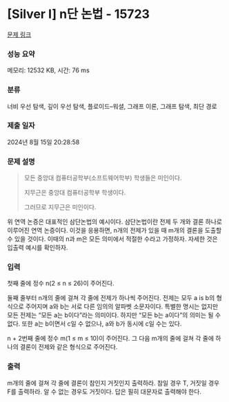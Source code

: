 # [Silver I] n단 논법 - 15723 

[문제 링크](https://www.acmicpc.net/problem/15723) 

### 성능 요약

메모리: 12532 KB, 시간: 76 ms

### 분류

너비 우선 탐색, 깊이 우선 탐색, 플로이드–워셜, 그래프 이론, 그래프 탐색, 최단 경로

### 제출 일자

2024년 8월 15일 20:28:58

### 문제 설명

<blockquote>
<p>모든 중앙대 컴퓨터공학부(소프트웨어학부) 학생들은 미인이다.</p>

<p>지무근은 중앙대 컴퓨터공학부 학생이다.</p>

<p>그러므로 지무근은 미인이다.</p>
</blockquote>

<p>위 연역 논증은 대표적인 삼단논법의 예시이다. 삼단논법이란 전제 두 개와 결론 하나로 이루어진 연역 논증이다. 이것을 응용하면, n개의 전제가 있을 때 m개의 결론을 도출할 수 있을 것이다. 이때의 n과 m은 모든 의미에서 적절한 수라고 가정하자. 자세한 것은 입출력 예시를 확인하자.</p>

### 입력 

 <p>첫째 줄에 정수 n(2 ≤ n ≤ 26)이 주어진다.</p>

<p>둘째 줄부터 n개의 줄에 걸쳐 각 줄에 전제가 하나씩 주어진다. 전제는 모두 a is b의 형식으로 주어지며 a와 b는 서로 다른 임의의 알파벳 소문자이다. 특별한 명시는 없지만 모든 전제는 “모든 a는 b이다”라는 의미이다. 하지만 “모든 b는 a이다”의 의미는 될 수 없다. 또한 a는 b이면서 c일 수 없으나, a와 b가 동시에 c일 수는 있다.</p>

<p>n + 2번째 줄에 정수 m(1 ≤ m ≤ 10)이 주어진다. 그 다음 m개의 줄에 걸쳐 각 줄에 하나의 결론이 전제와 같은 형식으로 주어진다.</p>

### 출력 

 <p>m개의 줄에 걸쳐 각 줄에 결론이 참인지 거짓인지 출력하라. 참일 경우 T, 거짓일 경우 F를 출력하라. 알 수 없는 경우도 거짓이다. 답은 필히 대문자로 출력해야 한다.</p>

